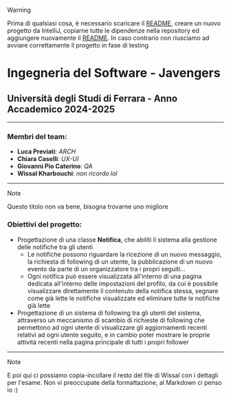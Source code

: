 >[!WARNING]
> Prima di qualsiasi cosa, è necessario scaricare il [README](./README.md), creare un nuovo progetto da IntelliJ, copiarne tutte le dipendenze nella repository ed aggiungere nuovamente il [README](./README.md). In caso contrario non riusciamo ad avviare correttamente il progetto in fase di testing

# Ingegneria del Software - Javengers
## Università degli Studi di Ferrara - Anno Accademico 2024-2025

<hr>

### Membri del team:
* **Luca Previati**: *ARCH*
* **Chiara Caselli**: *UX-UI*
* **Giovanni Pio Caterino**: *QA*
* **Wissal Kharbouchi**: *non ricordo lol*

<hr>

>[!NOTE]
> Questo titolo non va bene, bisogna trovarne uno migliore
### Obiettivi del progetto: 
* Progettazione di una classe **Notifica**, che abiliti il sistema alla gestione delle notifiche tra gli utenti
    * Le notifiche possono riguardare la ricezione di un nuovo messaggio, la richiesta di following di un utente, la pubblicazione di un nuovo evento da parte di un organizzatore tra i propri seguiti...
    * Ogni notifica può essere visualizzata all'interno di una pagina dedicata all'interno delle impostazioni del profilo, da cui è possibile visualizzare direttamente il contenuto della notifica stessa, segnare come già lette le notifiche visualizzate ed eliminare tutte le notifiche già lette
* Progettazione di un sistema di following tra gli utenti del sistema, attraverso un meccanismo di scambio di richieste di following che permettono ad ogni utente di visualizzare gli aggiornamenti recenti relativi ad ogni utente seguito, e in cambio poter mostrare le proprie attività recenti nella pagina principale di tutti i propri follower

<hr>

>[!NOTE]
> E poi qui ci possiamo copia-incollare il resto del file di Wissal con i dettagli per l'esame. Non vi preoccupate della formattazione, al Markdown ci penso io :)